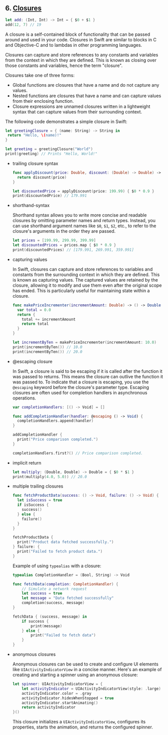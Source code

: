## 6. [Closures](https://docs.swift.org/swift-book/LanguageGuide/Closures.html)

   ```swift 
   let add: (Int, Int) -> Int = { $0 + $1 }
   add(12, 7) // 19
   ```
   
   A closure is a self-contained block of functionality that can be passed around and used in your code.
   Closures in Swift are similar to blocks in C and Objective-C and to lambdas in other programming languages.
   
   Closures can capture and store references to any constants and variables from the context in which they are defined.
   This is known as closing over those constants and variables, hence the term "closure".
   
   Closures take one of three forms:
   - Global functions are closures that have a name and do not capture any values.
   - Nested functions are closures that have a name and can capture values from their enclosing function.
   - Closure expressions are unnamed closures written in a lightweight syntax that can capture values from their surrounding context.
   
   The following code demonstrates a simple closure in Swift:
   
   ```swift
   let greetingClosure = { (name: String) -> String in
    return "Hello, \(name)!"
   }
   
   let greeting = greetingClosure("World")
   print(greeting) // Prints "Hello, World!"
   ```
 
  * trailing closure syntax
    ```swift
    func applyDiscount(price: Double, discount: (Double) -> Double) -> Double {
      return discount(price)
    }

    let discountedPrice = applyDiscount(price: 199.99) { $0 * 0.9 }
    print(discountedPrice) // 179.991
    ```

  * shorthand-syntax

    Shorthand syntax allows you to write more concise and readable closures by omitting parameter names and return types. Instead, you can use shorthand argument names like `$0`, `$1`, `$2`, etc., to refer to the closure's arguments in the order they are passed.

    ```swift
    let prices = [199.99, 299.99, 399.99]
    let discountedPrices = prices.map { $0 * 0.9 }
    print(discountedPrices) // [179.991, 269.991, 359.991]
    ```

  * capturing values

    In Swift, closures can capture and store references to variables and constants from the surrounding context in which they are defined. This is known as capturing values. The captured values are retained by the closure, allowing it to modify and use them even after the original scope has ended. This is particularly useful for maintaining state within a closure.

    ```swift
    func makePriceIncrementer(incrementAmount: Double) -> () -> Double {
      var total = 0.0
      return {
        total += incrementAmount
        return total
      }
    }

    let incrementByTen = makePriceIncrementer(incrementAmount: 10.0)
    print(incrementByTen()) // 10.0
    print(incrementByTen()) // 20.0
    ```
  * @escaping closure

    In Swift, a closure is said to be escaping if it is called after the function it was passed to returns. This means the closure can outlive the function it was passed to. To indicate that a closure is escaping, you use the `@escaping` keyword before the closure's parameter type. Escaping closures are often used for completion handlers in asynchronous operations.

    ```swift
    var completionHandlers: [() -> Void] = []

    func addCompletionHandler(handler: @escaping () -> Void) {
      completionHandlers.append(handler)
    }

    addCompletionHandler {
      print("Price comparison completed.")
    }

    completionHandlers.first?() // Price comparison completed.
    ```

  * implicit return
    ```swift
    let multiply: (Double, Double) -> Double = { $0 * $1 }
    print(multiply(4.0, 5.0)) // 20.0
    ```

  * multiple trailing closures
    ```swift
    func fetchProductData(success: () -> Void, failure: () -> Void) {
      let isSuccess = true
      if isSuccess {
        success()
      } else {
        failure()
      }
    }

    fetchProductData {
      print("Product data fetched successfully.")
    } failure: {
      print("Failed to fetch product data.")
    }
    ```

    Example of using `typealias` with a closure:
    ```swift
    typealias CompletionHandler = (Bool, String) -> Void

    func fetchData(completion: CompletionHandler) {
        // Simulate a network request
        let success = true
        let message = "Data fetched successfully"
        completion(success, message)
    }

    fetchData { (success, message) in
        if success {
            print(message)
        } else {
            print("Failed to fetch data")
        }
    }
    ```

* anonymous closures

    Anonymous closures can be used to create and configure UI elements like `UIActivityIndicatorView` in a concise manner. Here's an example of creating and starting a spinner using an anonymous closure:

    ```swift
    let spinner: UIActivityIndicatorView = {
        let activityIndicator = UIActivityIndicatorView(style: .large)
        activityIndicator.color = .gray
        activityIndicator.hidesWhenStopped = true
        activityIndicator.startAnimating()
        return activityIndicator
    }()
    ```

    This closure initializes a `UIActivityIndicatorView`, configures its properties, starts the animation, and returns the configured spinner.
   